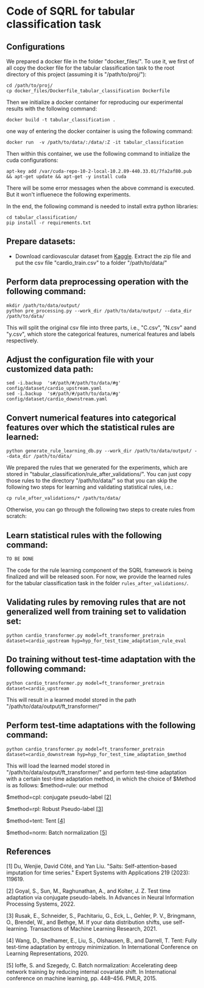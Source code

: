 # Code of SQRL for tabular classification task
## Configurations
We prepared a docker file in the folder "docker_files/". To use it, we first of all copy the docker file for the tabular classification task to the root directory of this project (assuming it is "/path/to/proj/"):
```
cd /path/to/proj/
cp docker_files/Dockerfile_tabular_classification Dockerfile
```

Then we initialize a docker container for reproducing our experimental results with the following command:
```
docker build -t tabular_classification .
```

one way of entering the docker container is using the following command:
```
docker run  -v /path/to/data/:/data/:Z -it tabular_classification
```

Then within this container, we use the following command to initialize the cuda configurations:
```
apt-key add /var/cuda-repo-10-2-local-10.2.89-440.33.01/7fa2af80.pub && apt-get update && apt-get -y install cuda
```

There will be some error messages when the above command is executed. But it won't influenece the following experiments. 

In the end, the following command is needed to install extra python libraries:
```
cd tabular_classification/
pip install -r requirements.txt
```

## Prepare datasets:
* Download cardiovascular dataset from [Kaggle](https://www.kaggle.com/datasets/sulianova/cardiovascular-disease-dataset). Extract the zip file and put the csv file "cardio\_train.csv" to a folder "/path/to/data/"

## Perform data preprocessing operation with the following command:
```
mkdir /path/to/data/output/
python pre_processing.py --work_dir /path/to/data/output/ --data_dir /path/to/data/
```
This will split the original csv file into three parts, i.e., "C.csv", "N.csv" aand "y.csv", which store the categorical features, numerical features and labels respectively.

## Adjust the configuration file with your customized data path:
```
sed -i.backup  's#/path/#/path/to/data/#g' config/dataset/cardio_upstream.yaml
sed -i.backup  's#/path/#/path/to/data/#g' config/dataset/cardio_downstream.yaml
```



## Convert numerical features into categorical features over which the statistical rules are learned:
```
python generate_rule_learning_db.py --work_dir /path/to/data/output/ --data_dir /path/to/data/ 
```

We prepared the rules that we generated for the experiments, which are stored in "tabular_classification/rule_after_validations/". You can just copy those rules to the directory "/path/to/data/" so that you can skip the following two steps for learning and validating statistical rules, i.e.:
```
cp rule_after_validations/* /path/to/data/
```

Otherwise, you can go through the following two steps to create rules from scratch:

## Learn statistical rules with the following command:
```
TO BE DONE
```
The code for the rule learning component of the SQRL framework is being finalized and will be released soon.
For now, we provide the learned rules for the tabular classification task in the folder `rules_after_validations/`.

## Validating rules by removing rules that are not generalized well from training set to validation set:
```
python cardio_transformer.py model=ft_transformer_pretrain dataset=cardio_upstream hyp=hyp_for_test_time_adaptation_rule_eval
```




## Do training without test-time adaptation with the following command:
```
python cardio_transformer.py model=ft_transformer_pretrain dataset=cardio_upstream
```
This will result in a learned model stored in the path "/path/to/data/output/ft\_transformer/"


## Perform test-time adaptations with the following command:
```
python cardio_transformer.py model=ft_transformer_pretrain dataset=cardio_downstream hyp=hyp_for_test_time_adaptation_$method
```

This will load the learned model stored in  "/path/to/data/output/ft\_transformer/" and perform test-time adaptation with a certain test-time adaptation method, in which the choice of $Method is as follows:
$method=rule: our method

$method=cpl: conjugate pseudo-label [[2]](#2)

$method=rpl: Robust Pseudo-label [[3]](#3)

$method=tent: Tent [[4]](#4)

$method=norm: Batch normalization [[5]](#5)

## References
<a id="1">[1]</a>
Du, Wenjie, David Côté, and Yan Liu. "Saits: Self-attention-based imputation for time series." Expert Systems with Applications 219 (2023): 119619.

<a id="2">[2]</a>
Goyal, S., Sun, M., Raghunathan, A., and Kolter, J. Z. Test time adaptation via conjugate pseudo-labels. In Advances in Neural Information Processing Systems, 2022.

<a id="3">[3]</a>
Rusak, E., Schneider, S., Pachitariu, G., Eck, L., Gehler, P. V., Bringmann, O., Brendel, W., and Bethge, M. If your data distribution shifts, use self-learning. Transactions of Machine Learning Research, 2021.

<a id="4">[4]</a>
Wang, D., Shelhamer, E., Liu, S., Olshausen, B., and Darrell, T. Tent: Fully test-time adaptation by entropy minimization. In International Conference on Learning Representations, 2020.

<a id="5">[5]</a>
Ioffe, S. and Szegedy, C. Batch normalization: Accelerating deep network training by reducing internal covariate shift. In International conference on machine learning, pp. 448–456. PMLR, 2015. 
